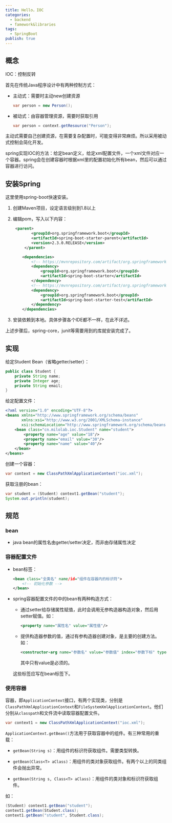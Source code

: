 ```yaml
---
title: Hello，IOC
categories:
  - backend
  - famework&libraries
tags:
  - SpringBoot
publish: true
---
```


## 概念

IOC：控制反转

首先在传统Java程序设计中有两种控制方式：

- 主动式：需要时主动new创建资源

  ```java
  var person = new Person();
  ```

- 被动式：由容器管理资源，需要时获取引用

  ```java
  var person = context.getResource("Person");
  ```

主动式需要自己创建资源，在需要复杂配置时，可能变得非常麻烦。所以采用被动式控制会简化开发。

spring实现IOC的方法：给定bean定义，给定xml配置文件，一个xml文件对应一个容器。spring会在创建容器时根据xml里的配置初始化所有bean，然后可以通过容器进行访问。

## 安装Spring

这里使用spring-boot快速安装。

1. 创建Maven项目，设定语言级别到1.8以上

2. 编辑pom，写入以下内容：

   ```xml
   	<parent>
           <groupId>org.springframework.boot</groupId>
           <artifactId>spring-boot-starter-parent</artifactId>
           <version>2.3.0.RELEASE</version>
      	</parent>
   
       <dependencies>
           <!-- https://mvnrepository.com/artifact/org.springframework.boot/spring-boot-starter -->
           <dependency>
               <groupId>org.springframework.boot</groupId>
               <artifactId>spring-boot-starter</artifactId>
           </dependency>
           <!-- https://mvnrepository.com/artifact/org.springframework.boot/spring-boot-starter-test -->
           <dependency>
               <groupId>org.springframework.boot</groupId>
               <artifactId>spring-boot-starter-test</artifactId>
           </dependency>
       </dependencies>
   ```

3. 安装依赖到本地。具体步骤各个IDE都不一样，在此不详述。

上述步骤后，spring-core，junit等需要用到的库就安装完成了。

## 实现

给定Student Bean（省略getter/setter）：

```java
public class Student {
    private String name;
    private Integer age;
    private String email;
}
```

给定配置文件：

```xml
<?xml version="1.0" encoding="UTF-8"?>
<beans xmlns="http://www.springframework.org/schema/beans"
       xmlns:xsi="http://www.w3.org/2001/XMLSchema-instance"
       xsi:schemaLocation="http://www.springframework.org/schema/beans http://www.springframework.org/schema/beans/spring-beans.xsd">
    <bean class="cn.milolab.ioc.Student" name="student">
        <property name="age" value="18"/>
        <property name="email" value="30"/>
        <property name="name" value="40"/>
    </bean>
</beans>
```

创建一个容器：

```java
var context = new ClassPathXmlApplicationContext("ioc.xml");
```

获取注册的bean：

```java
var student = (Student) context1.getBean("student");
System.out.println(student);
```

## 规范

### bean

- java bean的属性名由getter/setter决定，而非由存储属性决定

### 容器配置文件

- bean标签：

  ```xml
  <bean class="全类名" name/id="组件在容器内的标识符">
      <!-- 初始化参数 -->
  </bean>
  ```

- spring容器配置文件的中的bean有两种构造方式：

  - 通过setter给存储属性赋值，此时会调用无参构造器构造对象，然后用setter赋值。如：

    ```xml
    <property name="属性名" value="属性值"/>
    ```

  - 提供构造器参数的值，通过有参构造器创建对象，是主要的创建方法。如：

    ```xml
    <constructor-arg name="参数名" value="参数值" index="参数下标" type="参数全类名"/>
    ```

    其中只有value是必须的。

  这些标签应写在bean标签下。

### 使用容器

容器，即`ApplicationContext`接口，有两个实现类，分别是`ClassPathXmlApplicationContext`和`FileSystemXmlApplicationContext`。他们分别从`classpath`和文件流中读取容器配置文件。

```java
var context1 = new ClassPathXmlApplicationContext("ioc.xml");
```

`ApplicationContext.getBean()`方法用于获取容器中的组件。有三种常用的重载：

- `getBean(String s)`：用组件的标识符获取组件。需要类型转换。
- `getBean(Class<T> aClass)`：用组件的类对象获取组件。有两个以上的同类组件会抛出异常。

- `getBean(String s, Class<T> aClass)`：用组件的类对象和标识符获取组件。

如：

```java
(Student) context1.getBean("student");
context1.getBean(Student.class);
context1.getBean("student", Student.class);
```

